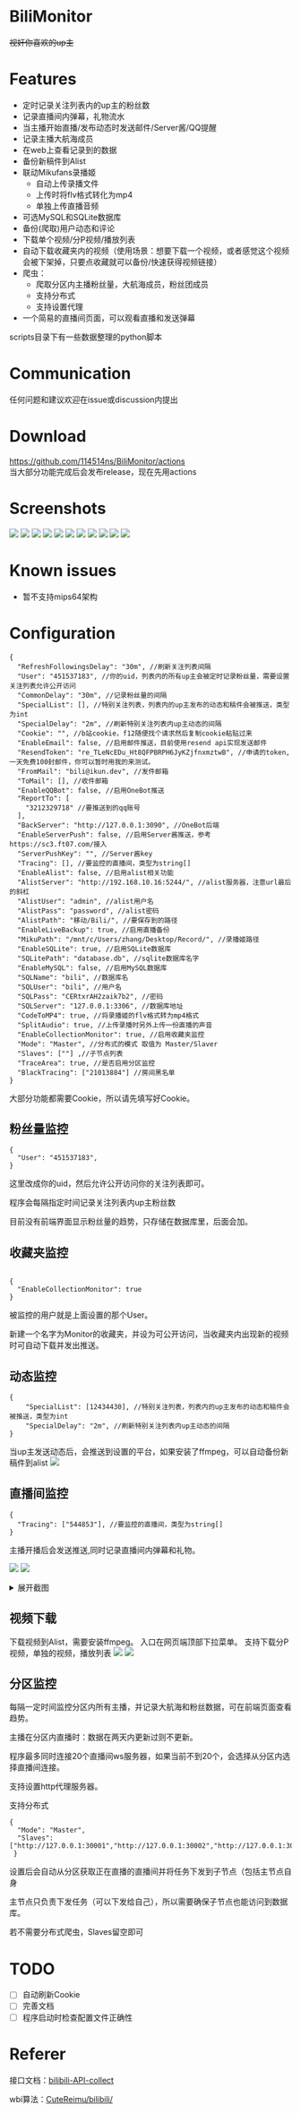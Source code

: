 # BiliMonitor
~~视奸你喜欢的up主~~
# Features
- 定时记录关注列表内的up主的粉丝数
- 记录直播间内弹幕，礼物流水
- 当主播开始直播/发布动态时发送邮件/Server酱/QQ提醒
- 记录主播大航海成员
- 在web上查看记录到的数据
- 备份新稿件到Alist
- 联动Mikufans录播姬
  - 自动上传录播文件
  - 上传时将flv格式转化为mp4
  - 单独上传直播音频
- 可选MySQL和SQLite数据库
- 备份(爬取)用户动态和评论
- 下载单个视频/分P视频/播放列表
- 自动下载收藏夹内的视频（使用场景：想要下载一个视频，或者感觉这个视频会被下架掉，只要点收藏就可以备份/快速获得视频链接）
- 爬虫：
  - 爬取分区内主播粉丝量，大航海成员，粉丝团成员
  - 支持分布式
  - 支持设置代理
- 一个简易的直播间页面，可以观看直播和发送弹幕
    
scripts目录下有一些数据整理的python脚本

# Communication

任何问题和建议欢迎在issue或discussion内提出

# Download
https://github.com/114514ns/BiliMonitor/actions
<br/>
当大部分功能完成后会发布release，现在先用actions

# Screenshots

![](https://imgbed-1254007525.cos.ap-nanjing.myqcloud.com/undefined20250305001302952.png)
![](https://imgbed-1254007525.cos.ap-nanjing.myqcloud.com/undefined20250305001138294.png)
![](https://imgbed-1254007525.cos.ap-nanjing.myqcloud.com/undefined20250302233820130.png)
![](https://imgbed-1254007525.cos.ap-nanjing.myqcloud.com//img/20250502170730.png)
![](https://imgbed-1254007525.cos.ap-nanjing.myqcloud.com/undefined20250625001439153.png)
![](https://imgbed-1254007525.cos.ap-nanjing.myqcloud.com//img/20250212235435.png)
![](https://imgbed-1254007525.cos.ap-nanjing.myqcloud.com/undefined20250220222834082.png)
![](https://imgbed-1254007525.cos.ap-nanjing.myqcloud.com/undefined20250302233902605.png)
![](https://imgbed-1254007525.cos.ap-nanjing.myqcloud.com/undefined20250302233924636.png)
![](https://imgbed-1254007525.cos.ap-nanjing.myqcloud.com/undefined20250511002801489.png)
![](https://imgbed-1254007525.cos.ap-nanjing.myqcloud.com/undefined20250625001246302.png)

# Known issues
- 暂不支持mips64架构
# Configuration

```json5
{
  "RefreshFollowingsDelay": "30m", //刷新关注列表间隔
  "User": "451537183", //你的uid，列表内的所有up主会被定时记录粉丝量，需要设置关注列表允许公开访问
  "CommonDelay": "30m", //记录粉丝量的间隔
  "SpecialList": [], //特别关注列表，列表内的up主发布的动态和稿件会被推送，类型为int
  "SpecialDelay": "2m", //刷新特别关注列表内up主动态的间隔
  "Cookie": "", //b站cookie，f12随便找个请求然后复制cookie粘贴过来
  "EnableEmail": false, //启用邮件推送，目前使用resend api实现发送邮件
  "ResendToken": "re_TLeNcEDu_Ht8QFPBRPH6JyKZjfnxmztwB", //申请的token,一天免费100封邮件，你可以暂时用我的来测试。
  "FromMail": "bili@ikun.dev", //发件邮箱
  "ToMail": [], //收件邮箱
  "EnableQQBot": false, //启用OneBot推送
  "ReportTo": [
    "3212329718" //要推送到的qq账号
  ],
  "BackServer": "http://127.0.0.1:3090", //OneBot后端
  "EnableServerPush": false, //启用Server酱推送，参考https://sc3.ft07.com/接入
  "ServerPushKey": "", //Server酱key
  "Tracing": [], //要监控的直播间，类型为string[]
  "EnableAlist": false, //启用alist相关功能
  "AlistServer": "http://192.168.10.16:5244/", //alist服务器，注意url最后的斜杠
  "AlistUser": "admin", //alist用户名
  "AlistPass": "password", //alist密码
  "AlistPath": "移动/Bili/", //要保存到的路径
  "EnableLiveBackup": true, //启用直播备份
  "MikuPath": "/mnt/c/Users/zhang/Desktop/Record/", //录播姬路径
  "EnableSQLite": true, //启用SQLite数据库
  "SQLitePath": "database.db", //sqlite数据库名字
  "EnableMySQL": false, //启用MySQL数据库
  "SQLName": "bili", //数据库名
  "SQLUser": "bili", //用户名
  "SQLPass": "CERtxrAH2zaik7b2", //密码
  "SQLServer": "127.0.0.1:3306", //数据库地址
  "CodeToMP4": true, //将录播姬的flv格式转为mp4格式
  "SplitAudio": true, //上传录播时另外上传一份直播的声音
  "EnableCollectionMonitor": true, //启用收藏夹监控
  "Mode": "Master", //分布式的模式 取值为 Master/Slaver
  "Slaves": [""] ,//子节点列表
  "TraceArea": true, //是否启用分区监控
  "BlackTracing": ["21013884"] //房间黑名单
}
```
大部分功能都需要Cookie，所以请先填写好Cookie。
<br>
## 粉丝量监控
```json5
{
  "User": "451537183",
}
```
这里改成你的uid，然后允许公开访问你的关注列表即可。

程序会每隔指定时间记录关注列表内up主粉丝数

目前没有前端界面显示粉丝量的趋势，只存储在数据库里，后面会加。

## 收藏夹监控
~~~json5

{
  "EnableCollectionMonitor": true
}
~~~
被监控的用户就是上面设置的那个User。

新建一个名字为Monitor的收藏夹，并设为可公开访问，当收藏夹内出现新的视频时可自动下载并发出推送。
## 动态监控
```json5
{
    "SpecialList": [12434430], //特别关注列表，列表内的up主发布的动态和稿件会被推送，类型为int
    "SpecialDelay": "2m", //刷新特别关注列表内up主动态的间隔
}
```
当up主发送动态后，会推送到设置的平台，如果安装了ffmpeg，可以自动备份新稿件到alist
![](https://imgbed-1254007525.cos.ap-nanjing.myqcloud.com/undefined20250307003814757.png)
## 直播间监控
```json5
{
  "Tracing": ["544853"], //要监控的直播间，类型为string[]
}

```
主播开播后会发送推送,同时记录直播间内弹幕和礼物。


![](https://imgbed-1254007525.cos.ap-nanjing.myqcloud.com/undefined20250307003957739.png)
![](https://imgbed-1254007525.cos.ap-nanjing.myqcloud.com/undefined20250310000627967.png)
<details>
 <summary> 展开截图 </summary>
<img src="https://imgbed-1254007525.cos.ap-nanjing.myqcloud.com/undefined20250307004410454.png">
<img src="https://imgbed-1254007525.cos.ap-nanjing.myqcloud.com/undefined20250307004703580.png"> 
<img src="https://imgbed-1254007525.cos.ap-nanjing.myqcloud.com/undefined20250307005721329.png">
<img src="https://imgbed-1254007525.cos.ap-nanjing.myqcloud.com/undefined20250510135208967.png">
</details>

## 视频下载
下载视频到Alist，需要安装ffmpeg。 入口在网页端顶部下拉菜单。
支持下载分P视频，单独的视频，播放列表
<img src="https://imgbed-1254007525.cos.ap-nanjing.myqcloud.com/undefined20250307010130538.png">
<img src="https://imgbed-1254007525.cos.ap-nanjing.myqcloud.com/undefined20250307010229305.png">

## 分区监控

每隔一定时间监控分区内所有主播，并记录大航海和粉丝数据，可在前端页面查看趋势。

主播在分区内直播时：数据在两天内更新过则不更新。

程序最多同时连接20个直播间ws服务器，如果当前不到20个，会选择从分区内选择直播间连接。

支持设置http代理服务器。

支持分布式

~~~jsonc
{
  "Mode": "Master",
  "Slaves": ["http://127.0.0.1:30001","http://127.0.0.1:30002","http://127.0.0.1:30003"],
 }
~~~
设置后会自动从分区获取正在直播的直播间并将任务下发到子节点（包括主节点自身


主节点只负责下发任务（可以下发给自己），所以需要确保子节点也能访问到数据库。

若不需要分布式爬虫，Slaves留空即可


# TODO
- [ ] 自动刷新Cookie
- [ ] 完善文档
- [ ] 程序启动时检查配置文件正确性
# Referer
接口文档：[bilibili-API-collect](https://github.com/SocialSisterYi/bilibili-API-collect)

wbi算法：[CuteReimu/bilibili/](https://github.com/CuteReimu/bilibili/)

